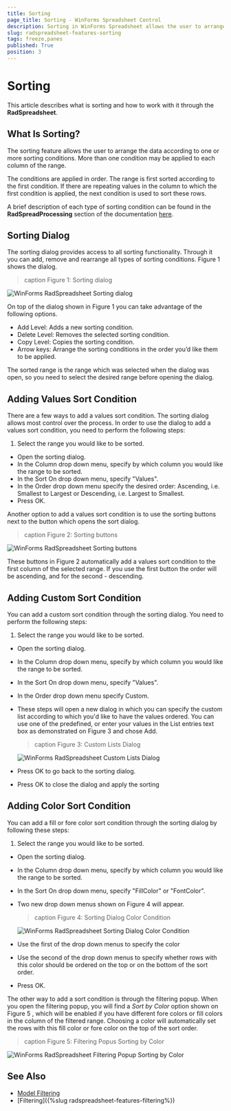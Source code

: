 ```yaml
---
title: Sorting
page_title: Sorting - WinForms Spreadsheet Control
description: Sorting in WinForms Spreadsheet allows the user to arrange the data according to one or more sorting conditions.
slug: radspreadsheet-features-sorting
tags: freeze,panes
published: True
position: 3
---
```


# Sorting

This article describes what is sorting and how to work with it through the **RadSpreadsheet**.

## What Is Sorting?

The sorting feature allows the user to arrange the data according to one or more sorting conditions. More than one condition may be applied to each column of the range.

The conditions are applied in order. The range is first sorted according to the first condition. If there are repeating values in the column to which the first condition is applied, the next condition is used to sort these rows.

A brief description of each type of sorting condition can be found in the **RadSpreadProcessing** section of the documentation [here](http://docs.telerik.com/devtools/document-processing/libraries/radspreadprocessing/features/sorting).

## Sorting Dialog

The sorting dialog provides access to all sorting functionality. Through it you can add, remove and rearrange all types of sorting conditions. Figure 1 shows the dialog.

>caption Figure 1: Sorting dialog

![WinForms RadSpreadsheet Sorting dialog](images/spreadsheet-features-sorting001.png) 

On top of the dialog shown in Figure 1 you can take advantage of the following options.

* Add Level: Adds a new sorting condition.
* Delete Level: Removes the selected sorting condition.
* Copy Level: Copies the sorting condition.
* Arrow keys: Arrange the sorting conditions in the order you’d like them to be applied.

The sorted range is the range which was selected when the dialog was open, so you need to select the desired range before opening the dialog.

## Adding Values Sort Condition

There are a few ways to add a values sort condition. The sorting dialog allows most control over the process. In order to use the dialog to add a values sort condition, you need to perform the following steps:

1. Select the range you would like to be sorted.
* Open the sorting dialog.
* In the Column drop down menu, specify by which column you would like the range to be sorted.
* In the Sort On drop down menu, specify "Values".
* In the Order drop down menu specify the desired order: Ascending, i.e. Smallest to Largest or Descending, i.e. Largest to Smallest.
* Press OK.

Another option to add a values sort condition is to use the sorting buttons next to the button which opens the sort dialog.

>caption Figure 2: Sorting buttons

![WinForms RadSpreadsheet Sorting buttons](images/spreadsheet-features-sorting002.png) 

These buttons in Figure 2 automatically add a values sort condition to the first column of the selected range. If you use the first button the order will be ascending, and for the second - descending.

## Adding Custom Sort Condition

You can add a custom sort condition through the sorting dialog. You need to perform the following steps:

1. Select the range you would like to be sorted.
* Open the sorting dialog.
* In the Column drop down menu, specify by which column you would like the range to be sorted.
* In the Sort On drop down menu, specify "Values".
*  In the Order drop down menu specify Custom.
* These steps will open a new dialog in which you can specify the custom list according to which you'd like to have the values ordered. You can use one of the predefined, or enter your values in the List entries text box as demonstrated on Figure 3 and chose Add.

	>caption Figure 3: Custom Lists Dialog

	![WinForms RadSpreadsheet Custom Lists Dialog](images/spreadsheet-features-sorting003.png)
* Press OK to go back to the sorting dialog.
* Press OK to close the dialog and apply the sorting

## Adding Color Sort Condition

You can add a fill or fore color sort condition through the sorting dialog by following these steps:

1. Select the range you would like to be sorted.
* Open the sorting dialog.
* In the Column drop down menu, specify by which column you would like the range to be sorted.
* In the Sort On drop down menu, specify "FillColor" or "FontColor".
* Two new drop down menus shown on Figure 4 will appear.

	>caption Figure 4:  Sorting Dialog Color Condition

	![WinForms RadSpreadsheet Sorting Dialog Color Condition](images/spreadsheet-features-sorting004.png)

* Use the first of the drop down menus to specify the color
* Use the second of the drop down menus to specify whether rows with this color should be ordered on the top or on the bottom of the sort order.
* Press OK.

The other way to add a sort condition is through the filtering popup. When you open the filtering popup, you will find a *Sort by Color* option shown on Figure 5 , which will be enabled if you have different fore colors or fill colors in the column of the filtered range. Choosing a color will automatically set the rows with this fill color or fore color on the top of the sort order.

>caption Figure 5: Filtering Popus Sorting by Color

![WinForms RadSpreadsheet Filtering Popup Sorting by Color](images/spreadsheet-features-sorting005.png)

## See Also

* [Model Filtering](https://docs.telerik.com/devtools/document-processing/libraries/radspreadprocessing/features/filtering)
* [Filtering]({%slug radspreadsheet-features-filtering%})







